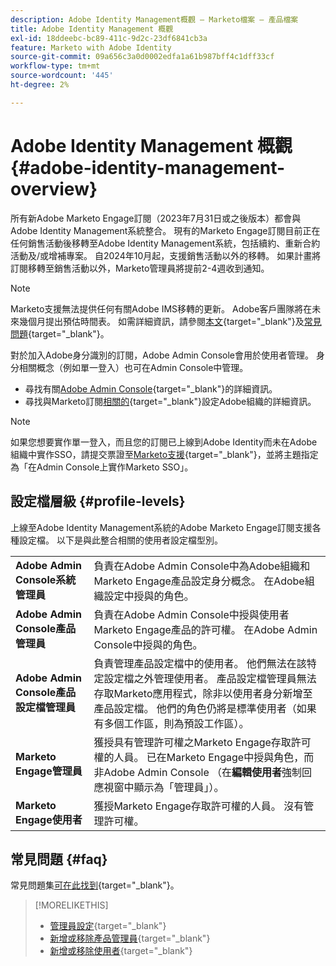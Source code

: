 ```yaml
---
description: Adobe Identity Management概觀 — Marketo檔案 — 產品檔案
title: Adobe Identity Management 概觀
exl-id: 18ddeebc-bc89-411c-9d2c-23df6841cb3a
feature: Marketo with Adobe Identity
source-git-commit: 09a656c3a0d0002edfa1a61b987bff4c1dff33cf
workflow-type: tm+mt
source-wordcount: '445'
ht-degree: 2%

---
```


# Adobe Identity Management 概觀 {#adobe-identity-management-overview}

所有新Adobe Marketo Engage訂閱（2023年7月31日或之後版本）都會與Adobe Identity Management系統整合。 現有的Marketo Engage訂閱目前正在任何銷售活動後移轉至Adobe Identity Management系統，包括續約、重新合約活動及/或增補專案。 自2024年10月起，支援銷售活動以外的移轉。 如果計畫將訂閱移轉至銷售活動以外，Marketo管理員將提前2-4週收到通知。

>[!NOTE]
>
>Marketo支援無法提供任何有關Adobe IMS移轉的更新。 Adobe客戶團隊將在未來幾個月提出預估時間表。 如需詳細資訊，請參閱[本文](/help/marketo/product-docs/administration/marketo-with-adobe-identity/subscription-and-user-migration/understanding-marketo-subscription-and-user-migration-to-the-adobe-admin-console.md){target="_blank"}及[常見問題](/help/marketo/product-docs/administration/marketo-with-adobe-identity/faq.md){target="_blank"}。

對於加入Adobe身分識別的訂閱，Adobe Admin Console會用於使用者管理。 身分相關概念（例如單一登入）也可在Admin Console中管理。

* 尋找有關[Adobe Admin Console](https://helpx.adobe.com/tw/enterprise/using/admin-console.html){target="_blank"}的詳細資訊。
* 尋找與Marketo訂閱[相關的](https://helpx.adobe.com/tw/enterprise/using/set-up-identity.html){target="_blank"}設定Adobe組織的詳細資訊。

>[!NOTE]
>
>如果您想要實作單一登入，而且您的訂閱已上線到Adobe Identity而未在Adobe組織中實作SSO，請提交票證至[Marketo支援](https://nation.marketo.com/){target="_blank"}，並將主題指定為「在Admin Console上實作Marketo SSO」。

## 設定檔層級 {#profile-levels}

上線至Adobe Identity Management系統的Adobe Marketo Engage訂閱支援各種設定檔。 以下是與此整合相關的使用者設定檔型別。

<table>
 <tr>
  <td><strong>Adobe Admin Console系統管理員</strong></td>
  <td>負責在Adobe Admin Console中為Adobe組織和Marketo Engage產品設定身分概念。 在Adobe組織設定中授與的角色。</td>
 </tr>
 <tr>
  <td><strong>Adobe Admin Console產品管理員</strong></td>
  <td>負責在Adobe Admin Console中授與使用者Marketo Engage產品的許可權。 在Adobe Admin Console中授與的角色。</td>
 </tr>
 <tr>
  <td><strong>Adobe Admin Console產品設定檔管理員</strong></td>
  <td>負責管理產品設定檔中的使用者。 他們無法在該特定設定檔之外管理使用者。 產品設定檔管理員無法存取Marketo應用程式，除非以使用者身分新增至產品設定檔。 他們的角色仍將是標準使用者（如果有多個工作區，則為預設工作區）。
</td>
 </tr>
 <tr>
  <td><strong>Marketo Engage管理員</strong></td>
  <td>獲授具有管理許可權之Marketo Engage存取許可權的人員。 已在Marketo Engage中授與角色，而非Adobe Admin Console （在<b>編輯使用者</b>強制回應視窗中顯示為「管理員」）。</td>
 </tr>
 <tr>
  <td><strong>Marketo Engage使用者</strong></td>
  <td>獲授Marketo Engage存取許可權的人員。 沒有管理許可權。</td>
 </tr>
</table>

## 常見問題 {#faq}

常見問題集[可在此找到](/help/marketo/product-docs/administration/marketo-with-adobe-identity/faq.md){target="_blank"}。

>[!MORELIKETHIS]
>
>* [管理員設定](/help/marketo/product-docs/administration/marketo-with-adobe-identity/admin-setup.md){target="_blank"}
>* [新增或移除產品管理員](/help/marketo/product-docs/administration/marketo-with-adobe-identity/add-or-remove-a-product-admin.md){target="_blank"}
>* [新增或移除使用者](/help/marketo/product-docs/administration/marketo-with-adobe-identity/add-or-remove-a-user.md){target="_blank"}
